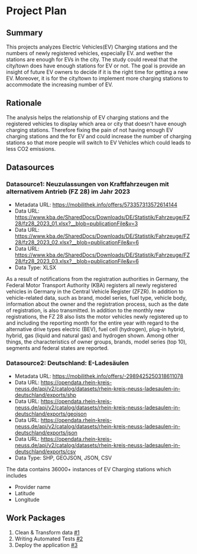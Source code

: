 # Project Plan

## Summary

This projects analyzes Electric Vehicles(EV) Charging stations and the numbers of newly registered vehicles, especially EV. and wether the stations are enough for EVs in the city. The study could reveal that the city/town does have enough stations for EV or not. The goal is provide an insight of future EV owners to decide if it is the right time for getting a new EV. Moreover, it is for the city/town to implement more charging stations to accommodate the increasing number of EV.

## Rationale

The analysis helps the relationship of EV charging stations and the registered vehicles to display which area or city that doesn't have enough charging stations. Therefore fixing the pain of not having enough EV charging stations and the for EV and could increase the number of charging stations so that more people will switch to EV Vehicles which could leads to less CO2 emissions.

## Datasources

<!-- Describe each datasources you plan to use in a section. Use the prefic "DatasourceX" where X is the id of the datasource. -->

### Datasource1: Neuzulassungen von Kraftfahrzeugen mit alternativem Antrieb (FZ 28) im Jahr 2023
* Metadata URL: https://mobilithek.info/offers/573357313572614144
* Data URL: https://www.kba.de/SharedDocs/Downloads/DE/Statistik/Fahrzeuge/FZ28/fz28_2023_01.xlsx?__blob=publicationFile&v=3
* Data URL: https://www.kba.de/SharedDocs/Downloads/DE/Statistik/Fahrzeuge/FZ28/fz28_2023_02.xlsx?__blob=publicationFile&v=6
* Data URL: https://www.kba.de/SharedDocs/Downloads/DE/Statistik/Fahrzeuge/FZ28/fz28_2023_03.xlsx?__blob=publicationFile&v=6
* Data Type: XLSX

As a result of notifications from the registration authorities in Germany, the Federal Motor Transport Authority (KBA) registers all newly registered vehicles in Germany in the Central Vehicle Register (ZFZR). In addition to vehicle-related data, such as brand, model series, fuel type, vehicle body, information about the owner and the registration process, such as the date of registration, is also transmitted. In addition to the monthly new registrations, the FZ 28 also lists the motor vehicles newly registered up to and including the reporting month for the entire year with regard to the alternative drive types electric (BEV), fuel cell (hydrogen), plug-in hybrid, hybrid, gas (liquid and natural gas) and hydrogen shown. Among other things, the characteristics of owner groups, brands, model series (top 10), segments and federal states are reported.


### Datasource2: Deutschland: E-Ladesäulen
* Metadata URL: https://mobilithek.info/offers/-2989425250318611078
* Data URL: https://opendata.rhein-kreis-neuss.de/api/v2/catalog/datasets/rhein-kreis-neuss-ladesaulen-in-deutschland/exports/shp
* Data URL: https://opendata.rhein-kreis-neuss.de/api/v2/catalog/datasets/rhein-kreis-neuss-ladesaulen-in-deutschland/exports/geojson
* Data URL: https://opendata.rhein-kreis-neuss.de/api/v2/catalog/datasets/rhein-kreis-neuss-ladesaulen-in-deutschland/exports/json
* Data URL: https://opendata.rhein-kreis-neuss.de/api/v2/catalog/datasets/rhein-kreis-neuss-ladesaulen-in-deutschland/exports/csv
* Data Type: SHP, GEOJSON, JSON, CSV

The data contains 36000+ instances of EV Charging stations which includes
- Provider name
- Latitude
- Longitude

## Work Packages

<!-- List of work packages ordered sequentially, each pointing to an issue with more details. -->

1. Clean & Transform data [#1][i1]
2. Writing Automated Tests [#2][i2]
3. Deploy the application [#3][i3]

[i1]: https://github.com/mapleprice/2023-AMSE/issues/1
[i2]: https://github.com/mapleprice/2023-AMSE/issues/2
[i3]: https://github.com/mapleprice/2023-AMSE/issues/3
